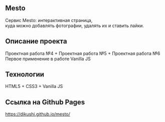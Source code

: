 ## Mesto
Сервис Mesto: интерактивная страница, </br>
куда можно добавлять фотографии, удалять их и ставить лайки. </br>

## Описание проекта
Проектная работа №4 + Проектная работа №5 + Проектная работа №6</br>
Первое применение в работе Vanilla JS </br>

## Технологии
HTML5 + CSS3 + Vanilla JS

## Ссылка на Github Pages
https://dikushi.github.io/mesto/
